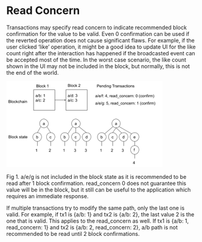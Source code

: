 # Read Concern

Transactions may specify read concern to indicate recommended block confirmation for the value to be valid. Even 0 confirmation can be used if the reverted operation does not cause significant flaws. For example, if the user clicked ‘like’ operation, it might be a good idea to update UI for the like count right after the interaction has happened if the broadcasted event can be accepted most of the time. In the worst case scenario, the like count shown in the UI may not be included in the block, but normally, this is not the end of the world.  


![](../../.gitbook/assets/read-concern-fig1.png)

Fig 1. a/e/g is not included in the block state as it is recommended to be read after 1 block confirmation. read\_concern 0 does not guarantee this value will be in the block, but it still can be useful to the application which requires an immediate response.   


If multiple transactions try to modify the same path, only the last one is valid. For example, if tx1 is {a/b: 1} and tx2 is {a/b: 2}, the last value 2 is the one that is valid. This applies to the read\_concern as well. If tx1 is {a/b: 1, read\_concern: 1} and tx2 is {a/b: 2, read\_concern: 2}, a/b path is not recommended to be read until 2 block confirmations.  



